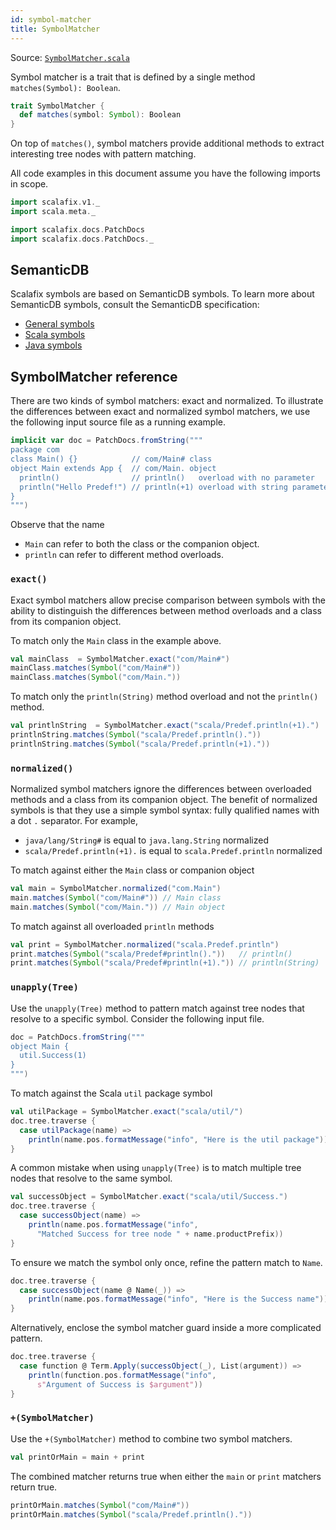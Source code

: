 ```yaml
---
id: symbol-matcher
title: SymbolMatcher
---
```


Source:
<a href="https://scalameta.org/metadoc/#/scalafix/scalafix-core/src/main/scala/scalafix/v1/SymbolMatcher.scala" target="_blank">
<code>SymbolMatcher.scala</code> </a>

Symbol matcher is a trait that is defined by a single method
`matches(Symbol): Boolean`.

```scala
trait SymbolMatcher {
  def matches(symbol: Symbol): Boolean
}
```

On top of `matches()`, symbol matchers provide additional methods to extract
interesting tree nodes with pattern matching.

All code examples in this document assume you have the following imports in
scope.

```scala mdoc
import scalafix.v1._
import scala.meta._
```

```scala mdoc:passthrough
import scalafix.docs.PatchDocs
import scalafix.docs.PatchDocs._
```

## SemanticDB

Scalafix symbols are based on SemanticDB symbols. To learn more about SemanticDB
symbols, consult the SemanticDB specification:

- [General symbols](https://scalameta.org/docs/semanticdb/specification.html#symbol)
- [Scala symbols](https://scalameta.org/docs/semanticdb/specification.html#scala-symbol)
- [Java symbols](https://scalameta.org/docs/semanticdb/specification.html#java-symbol)

## SymbolMatcher reference

There are two kinds of symbol matchers: exact and normalized. To illustrate the
differences between exact and normalized symbol matchers, we use the following
input source file as a running example.

```scala mdoc:passthrough
implicit var doc = PatchDocs.fromString("""
package com
class Main() {}            // com/Main# class
object Main extends App {  // com/Main. object
  println()                // println()   overload with no parameter
  println("Hello Predef!") // println(+1) overload with string parameter
}
""")
```

Observe that the name

- `Main` can refer to both the class or the companion object.
- `println` can refer to different method overloads.

### `exact()`

Exact symbol matchers allow precise comparison between symbols with the ability
to distinguish the differences between method overloads and a class from its
companion object.

To match only the `Main` class in the example above.

```scala mdoc
val mainClass  = SymbolMatcher.exact("com/Main#")
mainClass.matches(Symbol("com/Main#"))
mainClass.matches(Symbol("com/Main."))
```

To match only the `println(String)` method overload and not the `println()`
method.

```scala mdoc
val printlnString  = SymbolMatcher.exact("scala/Predef.println(+1).")
printlnString.matches(Symbol("scala/Predef.println()."))
printlnString.matches(Symbol("scala/Predef.println(+1)."))
```

### `normalized()`

Normalized symbol matchers ignore the differences between overloaded methods and
a class from its companion object. The benefit of normalized symbols is that
they use a simple symbol syntax: fully qualified names with a dot `.` separator.
For example,

- `java/lang/String#` is equal to `java.lang.String` normalized
- `scala/Predef.println(+1).` is equal to `scala.Predef.println` normalized

To match against either the `Main` class or companion object

```scala mdoc
val main = SymbolMatcher.normalized("com.Main")
main.matches(Symbol("com/Main#")) // Main class
main.matches(Symbol("com/Main.")) // Main object
```

To match against all overloaded `println` methods

```scala mdoc
val print = SymbolMatcher.normalized("scala.Predef.println")
print.matches(Symbol("scala/Predef#println()."))   // println()
print.matches(Symbol("scala/Predef#println(+1).")) // println(String)
```

### `unapply(Tree)`

Use the `unapply(Tree)` method to pattern match against tree nodes that resolve
to a specific symbol. Consider the following input file.

```scala mdoc:passthrough
doc = PatchDocs.fromString("""
object Main {
  util.Success(1)
}
""")
```

To match against the Scala `util` package symbol

```scala mdoc
val utilPackage = SymbolMatcher.exact("scala/util/")
doc.tree.traverse {
  case utilPackage(name) =>
    println(name.pos.formatMessage("info", "Here is the util package"))
}
```

A common mistake when using `unapply(Tree)` is to match multiple tree nodes that
resolve to the same symbol.

```scala mdoc
val successObject = SymbolMatcher.exact("scala/util/Success.")
doc.tree.traverse {
  case successObject(name) =>
    println(name.pos.formatMessage("info",
      "Matched Success for tree node " + name.productPrefix))
}
```

To ensure we match the symbol only once, refine the pattern match to `Name`.

```scala mdoc
doc.tree.traverse {
  case successObject(name @ Name(_)) =>
    println(name.pos.formatMessage("info", "Here is the Success name"))
}
```

Alternatively, enclose the symbol matcher guard inside a more complicated
pattern.

```scala mdoc
doc.tree.traverse {
  case function @ Term.Apply(successObject(_), List(argument)) =>
    println(function.pos.formatMessage("info",
      s"Argument of Success is $argument"))
}
```

### `+(SymbolMatcher)`

Use the `+(SymbolMatcher)` method to combine two symbol matchers.

```scala mdoc:silent
val printOrMain = main + print
```

The combined matcher returns true when either the `main` or `print` matchers
return true.

```scala mdoc
printOrMain.matches(Symbol("com/Main#"))
printOrMain.matches(Symbol("scala/Predef.println()."))
```
